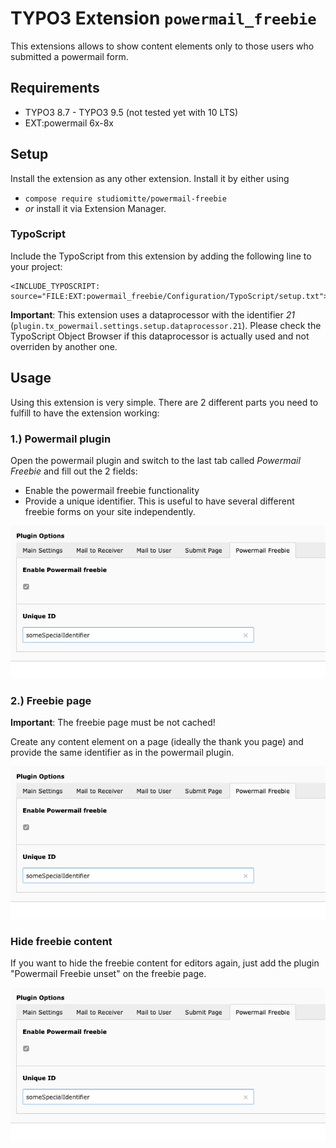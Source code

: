 # TYPO3 Extension `powermail_freebie`

This extensions allows to show content elements only to those users who submitted a powermail form.

## Requirements

- TYPO3 8.7 - TYPO3 9.5 (not tested yet with 10 LTS)
- EXT:powermail 6x-8x

## Setup

Install the extension as any other extension. Install it by either using

 - `compose require studiomitte/powermail-freebie`
 - *or* install it via Extension Manager.

### TypoScript

Include the TypoScript from this extension by adding the following line to your project:

```
<INCLUDE_TYPOSCRIPT: source="FILE:EXT:powermail_freebie/Configuration/TypoScript/setup.txt">
```

**Important**: This extension uses a dataprocessor with the identifier *21* (`plugin.tx_powermail.settings.setup.dataprocessor.21`). Please check the TypoScript Object Browser if this dataprocessor is actually used and not overriden by another one.

## Usage

Using this extension is very simple. There are 2 different parts you need to fulfill to have the extension working:

### 1.) Powermail plugin

Open the powermail plugin and switch to the last tab called *Powermail Freebie* and fill out the 2 fields:

- Enable the powermail freebie functionality
- Provide a unique identifier. This is useful to have several different freebie forms on your site independently.

![Plugin](Resources/Public/Screenshots/powermail_plugin.png "Powermail Plugin")

### 2.) Freebie page

**Important**: The freebie page must be not cached!

Create any content element on a page (ideally the thank you page) and provide the same identifier as in the powermail plugin.

![Content Element](Resources/Public/Screenshots/powermail_plugin.png "Content Element")

### Hide freebie content

If you want to hide the freebie content for editors again, just add the plugin "Powermail Freebie unset" on the freebie page.

![Freebie unset](Resources/Public/Screenshots/powermail_plugin.png "Freebie unset plugin")
